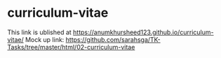 # curriculum-vitae
This link is ublished at https://anumkhursheed123.github.io/curriculum-vitae/
Mock up link: https://github.com/sarahsga/TK-Tasks/tree/master/html/02-curriculum-vitae
